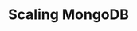 ---
title: Scaling MongoDB
menu:
  docs_{{ .version }}:
    identifier: mg-scaling
    name: Scaling
    parent: mg-mongodb-guides
    weight: 80
menu_name: docs_{{ .version }}
---